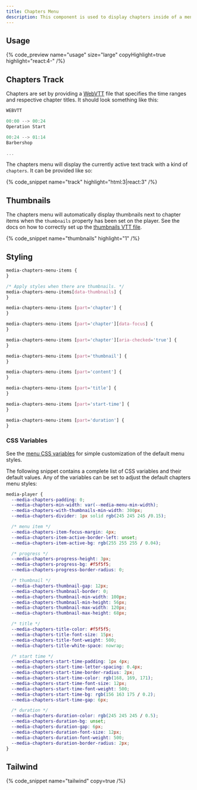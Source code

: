 ```yaml
---
title: Chapters Menu
description: This component is used to display chapters inside of a menu.
---
```


## Usage

{% code_preview name="usage" size="large" copyHighlight=true highlight="react:4-" /%}

## Chapters Track

Chapters are set by providing a [WebVTT](https://developer.mozilla.org/en-US/docs/Web/API/WebVTT_API)
file that specifies the time ranges and respective chapter titles. It should look something like this:

```js
WEBVTT

00:00 --> 00:24
Operation Start

00:24 --> 01:14
Barbershop

...
```

The chapters menu will display the currently active text track with a kind of `chapters`. It can
be provided like so:

{% code_snippet name="track" highlight="html:3|react:3" /%}

## Thumbnails

The chapters menu will automatically display thumbnails next to chapter items when the
`thumbnails` property has been set on the player. See the docs on how to correctly set up the
[thumbnails VTT file](/docs/player/components/display/thumbnail#webvtt).

{% code_snippet name="thumbnails" highlight="1" /%}

## Styling

```css {% copy=true %}
media-chapters-menu-items {
}

/* Apply styles when there are thumbnails. */
media-chapters-menu-items[data-thumbnails] {
}

media-chapters-menu-items [part='chapter'] {
}

media-chapters-menu-items [part='chapter'][data-focus] {
}

media-chapters-menu-items [part='chapter'][aria-checked='true'] {
}

media-chapters-menu-items [part='thumbnail'] {
}

media-chapters-menu-items [part='content'] {
}

media-chapters-menu-items [part='title'] {
}

media-chapters-menu-items [part='start-time'] {
}

media-chapters-menu-items [part='duration'] {
}
```

### CSS Variables

See the [menu CSS variables](/docs/player/components/menu/menu#css-variables) for simple
customization of the default menu styles.

The following snippet contains a complete list of CSS variables and their default values. Any of
the variables can be set to adjust the default chapters menu styles:

```css {% copy=true %}
media-player {
  --media-chapters-padding: 0;
  --media-chapters-min-width: var(--media-menu-min-width);
  --media-chapters-with-thumbnails-min-width: 300px;
  --media-chapters-divider: 1px solid rgb(245 245 245 /0.15);

  /* menu item */
  --media-chapters-item-focus-margin: 4px;
  --media-chapters-item-active-border-left: unset;
  --media-chapters-item-active-bg: rgb(255 255 255 / 0.04);

  /* progress */
  --media-chapters-progress-height: 3px;
  --media-chapters-progress-bg: #f5f5f5;
  --media-chapters-progress-border-radius: 0;

  /* thumbnail */
  --media-chapters-thumbnail-gap: 12px;
  --media-chapters-thumbnail-border: 0;
  --media-chapters-thumbnail-min-width: 100px;
  --media-chapters-thumbnail-min-height: 56px;
  --media-chapters-thumbnail-max-width: 120px;
  --media-chapters-thumbnail-max-height: 68px;

  /* title */
  --media-chapters-title-color: #f5f5f5;
  --media-chapters-title-font-size: 15px;
  --media-chapters-title-font-weight: 500;
  --media-chapters-title-white-space: nowrap;

  /* start time */
  --media-chapters-start-time-padding: 1px 4px;
  --media-chapters-start-time-letter-spacing: 0.4px;
  --media-chapters-start-time-border-radius: 2px;
  --media-chapters-start-time-color: rgb(168, 169, 171);
  --media-chapters-start-time-font-size: 12px;
  --media-chapters-start-time-font-weight: 500;
  --media-chapters-start-time-bg: rgb(156 163 175 / 0.2);
  --media-chapters-start-time-gap: 6px;

  /* duration */
  --media-chapters-duration-color: rgb(245 245 245 / 0.5);
  --media-chapters-duration-bg: unset;
  --media-chapters-duration-gap: 6px;
  --media-chapters-duration-font-size: 12px;
  --media-chapters-duration-font-weight: 500;
  --media-chapters-duration-border-radius: 2px;
}
```

## Tailwind

{% code_snippet name="tailwind" copy=true /%}
